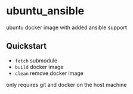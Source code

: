 # ubuntu_ansible
ubuntu docker image with added ansible support

## Quickstart

* `fetch` submodule
* `build` docker image
* `clean` remove docker image

only requires git and docker on the host machine
